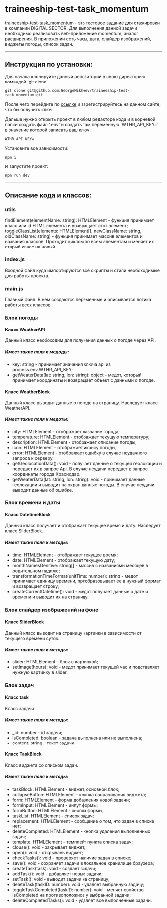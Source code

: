 # traineeship-test-task_momentum

traineeship-test-task_momentum - это тестовое задание для стажировки в компании DIGITAL SECTOR. Для выполнения данной задачи необходимо реализовать веб-приложение momentum, аналог расширения. В приложении есть часы, дата, слайдер изображений, виджеты погоды, список задач.

___

## Инструкция по установки:

Для начала клонируйте данный репозиторий в свою директорию командой 'git clone'.

```
git clone git@github.com:GeorgeMikheev/traineeship-test-task_momentum.git
```

После чего перейдите по [ссылке](https://www.weatherbit.io/api/weather-current) и зарегистрируйтесь на данном сайте, что бы получить ключ.

Дальше нужно открыть проект в любом редакторе кода и в корневой папки создать файл '.env' и создать там переменную 'WTHR_API_KEY=' в значение которой записать ваш ключ.

```
WTHR_API_KEY=
```

Установите все зависимости:

```
npm i
```

И запустите проект:

```
npm run dev
```
___

## Описание кода и классов:

### utils

findElement(elementName: string): HTMLElement - функция принимает класс или id HTML элемента и возвращает этот элемент;
toggleClassList(elements: HTMLElement[], newClassName: string, oldClassName: string) - функция принимает массив элементов и названия классов. Проходит циклом по всем элементам и меняет их старый класс на новый. 

### index.js 
Входной файл куда импортируются все скрипты и стили необоходимые для работы проекта.

### main.js 
Главный файл. В нем создаются переменные и описывается логика работы всех классов.

### Блок погоды

#### Класс WeatherAPI
Данный класс необоходим для получения данных о погоде через API.
##### Имеет такие поля и медоды:
- key: string - принимает значения ключа api из process.env.WTHR_API_KEY;
- getWeaterData(lat: string, lon: string): object - медот, который принимает координаты и возвращает объект с данными о погоде.

#### Класс WeatherBlock
Данный класс выводит данные о погоде на страницу. Наследует класс WeatherAPI.
##### Имеет такие поля и медоты:
- city: HTMLElement - отображает название города; 
- temperature: HTMLElement - отображает текущую температуру;
- description: HTMLElement - отображает описание погоды;
- icon: HTMLElement - отображает иконку погоды;
- error: HTMLElement - отображает ошибку в случае неудачного запроса к серверу.
- getGeolocationData(): void - получает данные о текущей геолокации и передает их в запрос Api. В случае неудачи передает в запрос координаты города Краснодар.
- getWeaterData(lat: string, lon: string): void - принимает данные геолокации и выводит на экран данные погоды. В случае неудачи выводит данные об ошибке.

### Блок времени и даты

#### Класс DatetimeBlock
Данный класс получает и отображает текущее время и дату. Наследует класс SliderBlock.
##### Имеет такие поля и методы:
- time: HTMLElement - отображает текущее время;
- date: HTMLElement - отображает текущую дату;
- monthNamesGenitive: string[] - массив с названиями месяцев в родительном падиже;
- transformationTimeFormat(unitTime: number): string - медот принимает единицу времени, преобразовывает ее в нужный формат и возвращает строку;
- createCurrentDatetime(): void - медот получает данные о дате и времени и выводит их на страницу.

### Блок слайдер изображений на фоне

#### Класс SliderBlock
Данный класс выводит на страницу картинки в зависимости от текущего времени суток.
##### Имеет такие поля и методы:
- slider: HTMLElement - блок с картинкой;
- setImage(hours): void - медот принимает текущей час и подставляет нужную картинку в slider.

### Блок задач

#### Класс task
Класс задачи
##### Имеет такие поля и методы:
- _id: number - id задачи;
- isCompleted: boolean - задача выполнена или не выполнена;
- content: string - текст задачи

#### Класс TaskBlock
Класс виджета со списком задач.
##### Имеет такие поля и методы:
- taskBlock: HTMLElement - виджет, основной блок;
- collapseButton: HTMLElement - кнопка сворачивания виджета;
- form: HTMLElement - форма добавления новой задачи;
- formInput: HTMLElement - инпут формы;
- formButton: HTMLElement - кнопка формы;
- taskList: HTMLElement - список задач;
- replacement: HTMLElement - сообщение о том, что задач в списке нет;
- deleteCompleted: HTMLElement - кнопка удаления выполненных задач;
- template: HTMLElement - темплейт пункта списка задач;
- clouse(): void - закрывает виджет;
- open(): void - открываеь виджет;
- checkTasks(): void - проверяет наличие задач в списке;
- save(): void - сохраняет задачи в локальное хранилище браузера;
- createTask(task): void - создает задачи;
- addTask(): void - добавляет новые задачи;
- setTask(): void - выводит задачи на страницу;
- deleteTask(taskID: number): void - удаляет выбранную задачу;
- toggleTaskCompleted(taskID: number): void - меняет свойство isCompleted на противоположное у выбранной задачи;
- deleteCompletedTasks(): void - удаляет все выполненные задачи.